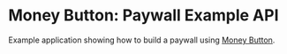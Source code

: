 # Money Button: Paywall Example API

Example application showing how to build a paywall using [Money Button](https://moneybutton.com).
